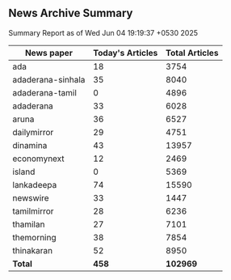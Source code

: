 <!-- @format -->
## News Archive Summary

Summary Report as of Wed Jun 04 19:19:37 +0530 2025

| News paper         | Today's Articles | Total Articles |
|--------------------|------------------|----------------|
| ada               | 18          | 3754        |
| adaderana-sinhala               | 35          | 8040        |
| adaderana-tamil               | 0          | 4896        |
| adaderana               | 33          | 6028        |
| aruna               | 36          | 6527        |
| dailymirror               | 29          | 4751        |
| dinamina               | 43          | 13957        |
| economynext               | 12          | 2469        |
| island               | 0          | 5369        |
| lankadeepa               | 74          | 15590        |
| newswire               | 33          | 1447        |
| tamilmirror               | 28          | 6236        |
| thamilan               | 27          | 7101        |
| themorning               | 38          | 7854        |
| thinakaran               | 52          | 8950        |
| **Total**          | **458**      | **102969** |

